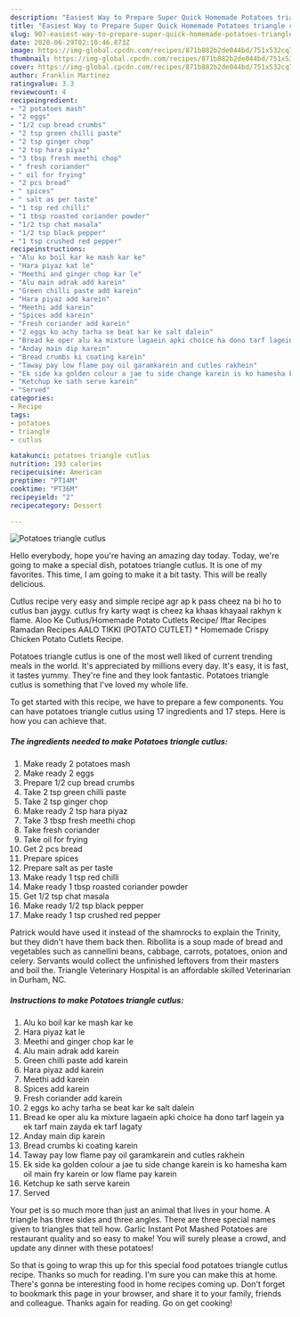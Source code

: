 ```yaml
---
description: "Easiest Way to Prepare Super Quick Homemade Potatoes triangle cutlus"
title: "Easiest Way to Prepare Super Quick Homemade Potatoes triangle cutlus"
slug: 907-easiest-way-to-prepare-super-quick-homemade-potatoes-triangle-cutlus
date: 2020-06-29T02:10:46.873Z
image: https://img-global.cpcdn.com/recipes/871b882b2de044bd/751x532cq70/potatoes-triangle-cutlus-recipe-main-photo.jpg
thumbnail: https://img-global.cpcdn.com/recipes/871b882b2de044bd/751x532cq70/potatoes-triangle-cutlus-recipe-main-photo.jpg
cover: https://img-global.cpcdn.com/recipes/871b882b2de044bd/751x532cq70/potatoes-triangle-cutlus-recipe-main-photo.jpg
author: Franklin Martinez
ratingvalue: 3.3
reviewcount: 4
recipeingredient:
- "2 potatoes mash"
- "2 eggs"
- "1/2 cup bread crumbs"
- "2 tsp green chilli paste"
- "2 tsp ginger chop"
- "2 tsp hara piyaz"
- "3 tbsp fresh meethi chop"
- " fresh coriander"
- " oil for frying"
- "2 pcs bread"
- " spices"
- " salt as per taste"
- "1 tsp red chilli"
- "1 tbsp roasted coriander powder"
- "1/2 tsp chat masala"
- "1/2 tsp black pepper"
- "1 tsp crushed red pepper"
recipeinstructions:
- "Alu ko boil kar ke mash kar ke"
- "Hara piyaz kat le"
- "Meethi and ginger chop kar le"
- "Alu main adrak add karein"
- "Green chilli paste add karein"
- "Hara piyaz add karein"
- "Meethi add karein"
- "Spices add karein"
- "Fresh coriander add karein"
- "2 eggs ko achy tarha se beat kar ke salt dalein"
- "Bread ke oper alu ka mixture lagaein apki choice ha dono tarf lagein ya ek tarf main zayda ek tarf lagaty"
- "Anday main dip karein"
- "Bread crumbs ki coating karein"
- "Taway pay low flame pay oil garamkarein and cutles rakhein"
- "Ek side ka golden colour a jae tu side change karein is ko hamesha kam oil main fry karein or low flame pay karein"
- "Ketchup ke sath serve karein"
- "Served"
categories:
- Recipe
tags:
- potatoes
- triangle
- cutlus

katakunci: potatoes triangle cutlus 
nutrition: 193 calories
recipecuisine: American
preptime: "PT14M"
cooktime: "PT36M"
recipeyield: "2"
recipecategory: Dessert

---
```



![Potatoes triangle cutlus](https://img-global.cpcdn.com/recipes/871b882b2de044bd/751x532cq70/potatoes-triangle-cutlus-recipe-main-photo.jpg)

Hello everybody, hope you're having an amazing day today. Today, we're going to make a special dish, potatoes triangle cutlus. It is one of my favorites. This time, I am going to make it a bit tasty. This will be really delicious.

Cutlus recipe very easy and simple recipe agr ap k pass cheez na bi ho to cutlus ban jaygy. cutlus fry karty waqt is cheez ka khaas khayaal rakhyn k flame. Aloo Ke Cutlus/Homemade Potato Cutlets Recipe/ Iftar Recipes Ramadan Recipes AALO TIKKI (POTATO CUTLET) * Homemade Crispy Chicken Potato Cutlets Recipe.

Potatoes triangle cutlus is one of the most well liked of current trending meals in the world. It's appreciated by millions every day. It's easy, it is fast, it tastes yummy. They're fine and they look fantastic. Potatoes triangle cutlus is something that I've loved my whole life.


To get started with this recipe, we have to prepare a few components. You can have potatoes triangle cutlus using 17 ingredients and 17 steps. Here is how you can achieve that.

<!--inarticleads1-->

##### The ingredients needed to make Potatoes triangle cutlus:

1. Make ready 2 potatoes mash
1. Make ready 2 eggs
1. Prepare 1/2 cup bread crumbs
1. Take 2 tsp green chilli paste
1. Take 2 tsp ginger chop
1. Make ready 2 tsp hara piyaz
1. Take 3 tbsp fresh meethi chop
1. Take  fresh coriander
1. Take  oil for frying
1. Get 2 pcs bread
1. Prepare  spices
1. Prepare  salt as per taste
1. Make ready 1 tsp red chilli
1. Make ready 1 tbsp roasted coriander powder
1. Get 1/2 tsp chat masala
1. Make ready 1/2 tsp black pepper
1. Make ready 1 tsp crushed red pepper


Patrick would have used it instead of the shamrocks to explain the Trinity, but they didn&#39;t have them back then. Ribollita is a soup made of bread and vegetables such as cannellini beans, cabbage, carrots, potatoes, onion and celery. Servants would collect the unfinished leftovers from their masters and boil the. Triangle Veterinary Hospital is an affordable skilled Veterinarian in Durham, NC. 

<!--inarticleads2-->

##### Instructions to make Potatoes triangle cutlus:

1. Alu ko boil kar ke mash kar ke
1. Hara piyaz kat le
1. Meethi and ginger chop kar le
1. Alu main adrak add karein
1. Green chilli paste add karein
1. Hara piyaz add karein
1. Meethi add karein
1. Spices add karein
1. Fresh coriander add karein
1. 2 eggs ko achy tarha se beat kar ke salt dalein
1. Bread ke oper alu ka mixture lagaein apki choice ha dono tarf lagein ya ek tarf main zayda ek tarf lagaty
1. Anday main dip karein
1. Bread crumbs ki coating karein
1. Taway pay low flame pay oil garamkarein and cutles rakhein
1. Ek side ka golden colour a jae tu side change karein is ko hamesha kam oil main fry karein or low flame pay karein
1. Ketchup ke sath serve karein
1. Served


Your pet is so much more than just an animal that lives in your home. A triangle has three sides and three angles. There are three special names given to triangles that tell how. Garlic Instant Pot Mashed Potatoes are restaurant quality and so easy to make! You will surely please a crowd, and update any dinner with these potatoes! 

So that is going to wrap this up for this special food potatoes triangle cutlus recipe. Thanks so much for reading. I'm sure you can make this at home. There's gonna be interesting food in home recipes coming up. Don't forget to bookmark this page in your browser, and share it to your family, friends and colleague. Thanks again for reading. Go on get cooking!
